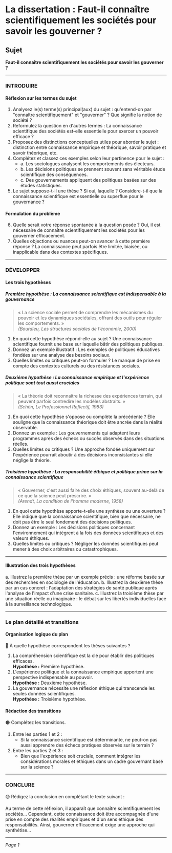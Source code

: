 # La dissertation : Faut-il connaître scientifiquement les sociétés pour savoir les gouverner ?

## Sujet
**Faut-il connaître scientifiquement les sociétés pour savoir les gouverner ?**

---

### INTRODUIRE

#### Réflexion sur les termes du sujet

1. Analysez le(s) terme(s) principal(aux) du sujet : qu'entend-on par "connaître scientifiquement" et "gouverner" ? Que signifie la notion de société ?
2. Reformulez la question en d'autres termes : La connaissance scientifique des sociétés est-elle essentielle pour exercer un pouvoir efficace ?
3. Proposez des distinctions conceptuelles utiles pour aborder le sujet : distinction entre connaissance empirique et théorique, savoir pratique et savoir théorique, etc.
4. Complétez et classez ces exemples selon leur pertinence pour le sujet :
   - a. Les sociologues analysent les comportements des électeurs.
   - b. Les décisions politiques se prennent souvent sans véritable étude scientifique des conséquences.
   - c. Des gouvernements appliquent des politiques basées sur des études statistiques.
5. Le sujet suppose-t-il une thèse ? Si oui, laquelle ? Considère-t-il que la connaissance scientifique est essentielle ou superflue pour le gouvernance ?

#### Formulation du problème

6. Quelle serait votre réponse spontanée à la question posée ? Oui, il est nécessaire de connaître scientifiquement les sociétés pour les gouverner efficacement.
7. Quelles objections ou nuances peut-on avancer à cette première réponse ? La connaissance peut parfois être limitée, biaisée, ou inapplicable dans des contextes spécifiques.

---

### DÉVELOPPER

#### Les trois hypothèses

##### Première hypothèse : La connaissance scientifique est indispensable à la gouvernance

> « La science sociale permet de comprendre les mécanismes du pouvoir et les dynamiques sociétales, offrant des outils pour réguler les comportements. »  
> *(Bourdieu, *Les structures sociales de l'économie*, 2000)*

1. En quoi cette hypothèse répond-elle au sujet ? Une connaissance scientifique fournit une base sur laquelle bâtir des politiques publiques.
2. Donnez un exemple illustratif : Les exemples de politiques éducatives fondées sur une analyse des besoins sociaux.
3. Quelles limites ou critiques peut-on formuler ? Le manque de prise en compte des contextes culturels ou des résistances sociales.

##### Deuxième hypothèse : La connaissance empirique et l'expérience politique sont tout aussi cruciales

> « La théorie doit reconnaître la richesse des expériences terrain, qui peuvent parfois contredire les modèles abstraits. »  
> *(Schön, *Le Professionnel Reflectif*, 1983)*

1. En quoi cette hypothèse s'oppose ou complète la précédente ? Elle souligne que la connaissance théorique doit être ancrée dans la réalité observable.
2. Donnez un exemple : Les gouvernements qui adaptent leurs programmes après des échecs ou succès observés dans des situations réelles.
3. Quelles limites ou critiques ? Une approche fondée uniquement sur l'expérience pourrait aboutir à des décisions inconsistantes si elle néglige la théorie.

##### Troisième hypothèse : La responsabilité éthique et politique prime sur la connaissance scientifique

> « Gouverner, c'est aussi faire des choix éthiques, souvent au-delà de ce que la science peut prescrire. »  
> *(Arendt, *La condition de l'homme moderne*, 1958)*

1. En quoi cette hypothèse apporte-t-elle une synthèse ou une ouverture ? Elle indique que la connaissance scientifique, bien que nécessaire, ne doit pas être le seul fondement des décisions politiques.
2. Donnez un exemple : Les décisions politiques concernant l'environnement qui intègrent à la fois des données scientifiques et des valeurs éthiques.
3. Quelles limites ou critiques ? Négliger les données scientifiques peut mener à des choix arbitraires ou catastrophiques.

---

#### Illustration des trois hypothèses

a. Illustrez la première thèse par un exemple précis : une réforme basée sur des recherches en sociologie de l'éducation.
b. Illustrez la deuxième thèse par un cas concret : l'adaptation des stratégies de santé publique après l'analyse de l'impact d'une crise sanitaire.
c. Illustrez la troisième thèse par une situation réelle ou imaginaire : le débat sur les libertés individuelles face à la surveillance technologique.

---

### Le plan détaillé et transitions

#### Organisation logique du plan

🔴 À quelle hypothèse correspondent les thèses suivantes ?

1. La compréhension scientifique est la clé pour établir des politiques efficaces.  
   **Hypothèse :** Première hypothèse.
2. L'expérience politique et la connaissance empirique apportent une perspective indispensable au pouvoir.  
   **Hypothèse :** Deuxième hypothèse.
3. La gouvernance nécessite une réflexion éthique qui transcende les seules données scientifiques.  
   **Hypothèse :** Troisième hypothèse.

#### Rédaction des transitions

🟠 Complétez les transitions.

1. Entre les parties 1 et 2 :  
   - Si la connaissance scientifique est déterminante, ne peut-on pas aussi apprendre des échecs pratiques observés sur le terrain ?
2. Entre les parties 2 et 3 :  
   - Bien que l'expérience soit cruciale, comment intégrer les considérations morales et éthiques dans un cadre gouvernant basé sur la science ?

---

### CONCLURE

🟡 Rédigez la conclusion en complétant le texte suivant :

Au terme de cette réflexion, il apparaît que connaître scientifiquement les sociétés… Cependant, cette connaissance doit être accompagnée d'une prise en compte des réalités empiriques et d'un sens éthique des responsabilités. Ainsi, gouverner efficacement exige une approche qui synthétise… 

--- 

*Page 1*